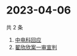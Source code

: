# 2023-04-06

共 2 条

<!-- BEGIN ZHIHUSEARCH -->
<!-- 最后更新时间 Thu Apr 06 2023 06:16:26 GMT+0800 (China Standard Time) -->
1. [中电科回应](https://www.zhihu.com/search?q=中电科回应)
1. [翟欣欣案一审宣判](https://www.zhihu.com/search?q=翟欣欣案一审宣判)
<!-- END ZHIHUSEARCH -->
